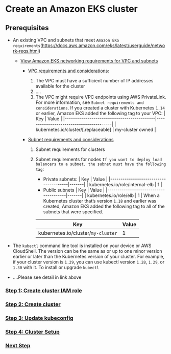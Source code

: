 # Create an Amazon EKS cluster
## Prerequisites
- An existing VPC and subnets that meet `Amazon EKS requirements`(https://docs.aws.amazon.com/eks/latest/userguide/network-reqs.html)
    - [View Amazon EKS networking requirements for VPC and subnets](https://docs.aws.amazon.com/eks/latest/userguide/network-reqs.html)
        - [VPC requirements and considerations](https://docs.aws.amazon.com/eks/latest/userguide/network-reqs.html#network-requirements-vpc):
            1. The VPC must have a sufficient number of IP addresses available for the cluster
            2. ....
            3. The VPC might require VPC endpoints using AWS PrivateLink. For more information, see `Subnet requirements and considerations`.
            If you created a cluster with Kubernetes `1.14` or earlier, Amazon EKS added the following tag to your VPC:
            | Key                                        | Value                                   |
            |--------------------------------------------|-----------------------------------------|
            | kubernetes.io/cluster/[.replaceable]       | my-cluster owned                        |

        - [Subnet requirements and considerations](https://docs.aws.amazon.com/eks/latest/userguide/network-reqs.html#network-requirements-subnets)
            1. Subnet requirements for clusters
            2. Subnet requirements for nodes
            `If you want to deploy load balancers to a subnet, the subnet must have the following tag`:
                - Private subnets:
                | Key                                   | Value |
                |---------------------------------------|-------|
                | kubernetes.io/role/internal-elb      | 1     |
                - Public subnets
                | Key                                   | Value |
                |---------------------------------------|-------|
                | kubernetes.io/role/elb                | 1     |
            When a Kubernetes cluster that’s version `1.18` and earlier was created, Amazon EKS added the following tag to all of the subnets that were specified.

                | Key                                   | Value |
                |---------------------------------------|-------|
                | kubernetes.io/cluster/`my-cluster`      | 1     |



- The `kubectl` command line tool is installed on your device or AWS CloudShell. The version can be the same as or up to one minor version earlier or later than the Kubernetes version of your cluster. For example, if your cluster version is `1.29`, you can use kubectl version `1.28`, `1.29`, or `1.30` with it. To install or upgrade `kubectl`

- ....Please see detail in link above

### [Step 1: Create cluster IAM role](https://docs.aws.amazon.com/eks/latest/userguide/create-cluster.html#_step_1_create_cluster_iam_role)

### [Step 2: Create cluster](https://docs.aws.amazon.com/eks/latest/userguide/create-cluster.html#_step_2_create_cluster)

### [Step 3: Update kubeconfig](https://docs.aws.amazon.com/eks/latest/userguide/create-cluster.html#step3)

### [Step 4: Cluster Setup](https://docs.aws.amazon.com/eks/latest/userguide/create-cluster.html#_step_4_cluster_setup)

### [Next Step](https://docs.aws.amazon.com/eks/latest/userguide/create-cluster.html#_next_steps)
